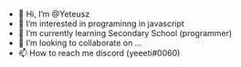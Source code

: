 - 👋 Hi, I’m @Yeteusz
- 👀 I’m interested in programinng in javascript
- 🌱 I’m currently learning Secondary School (programmer)
- 💞️ I’m looking to collaborate on ...
- 📫 How to reach me discord (yeeeti#0060)

<!---
Yeteusz/Yeteusz is a ✨ special ✨ repository because its `README.md` (this file) appears on your GitHub profile.
You can click the Preview link to take a look at your changes.
--->

